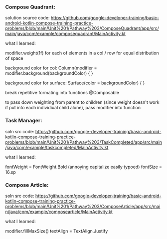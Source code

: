 ### Compose Quadrant:

solution source code: https://github.com/google-developer-training/basic-android-kotlin-compose-training-practice-problems/blob/main/Unit%201/Pathway%203/ComposeQuadrant/app/src/main/java/com/example/composequadrant/MainActivity.kt

what I learned:

modifier.weight(1f) for each of elements in a col / row for equal distribution of space

background color for col:  Column(modifier = modifier.background(backgroundColor) { }

background color for surface:  Surface(color = backgroundColor) { }

break repetitive formating into functions @Composable

to pass down weighting from parent to children (since weight doesn't work if put into each individiual child alone), pass modifier into function

### Task Manager:

soln src code: https://github.com/google-developer-training/basic-android-kotlin-compose-training-practice-problems/blob/main/Unit%201/Pathway%203/TaskCompleted/app/src/main/java/com/example/taskcompleted/MainActivity.kt

what I learned:

fontWeight = FontWeight.Bold  (annoying capitalize easily typoed)
fontSize = 16.sp

### Compose Article:

soln src code: https://github.com/google-developer-training/basic-android-kotlin-compose-training-practice-problems/blob/main/Unit%201/Pathway%203/ComposeArticle/app/src/main/java/com/example/composearticle/MainActivity.kt

what I learned:

modifier.fillMaxSize()
textAlign = TextAlign.Justify